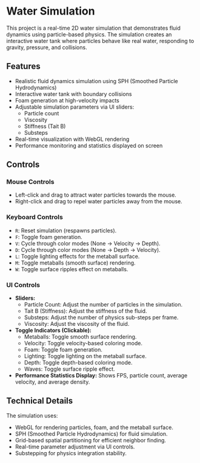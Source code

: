 # Water Simulation

This project is a real-time 2D water simulation that demonstrates fluid dynamics using particle-based physics. The simulation creates an interactive water tank where particles behave like real water, responding to gravity, pressure, and collisions.

## Features

- Realistic fluid dynamics simulation using SPH (Smoothed Particle Hydrodynamics)
- Interactive water tank with boundary collisions
- Foam generation at high-velocity impacts
- Adjustable simulation parameters via UI sliders:
  - Particle count
  - Viscosity
  - Stiffness (Tait B)
  - Substeps
- Real-time visualization with WebGL rendering
- Performance monitoring and statistics displayed on screen

## Controls

### Mouse Controls
- Left-click and drag to attract water particles towards the mouse.
- Right-click and drag to repel water particles away from the mouse.

### Keyboard Controls
- `R`: Reset simulation (respawns particles).
- `F`: Toggle foam generation.
- `V`: Cycle through color modes (None -> Velocity -> Depth).
- `D`: Cycle through color modes (None -> Depth -> Velocity).
- `L`: Toggle lighting effects for the metaball surface.
- `M`: Toggle metaballs (smooth surface) rendering.
- `W`: Toggle surface ripples effect on metaballs.

### UI Controls
- **Sliders:**
    - Particle Count: Adjust the number of particles in the simulation.
    - Tait B (Stiffness): Adjust the stiffness of the fluid.
    - Substeps: Adjust the number of physics sub-steps per frame.
    - Viscosity: Adjust the viscosity of the fluid.
- **Toggle Indicators (Clickable):**
    - Metaballs: Toggle smooth surface rendering.
    - Velocity: Toggle velocity-based coloring mode.
    - Foam: Toggle foam generation.
    - Lighting: Toggle lighting on the metaball surface.
    - Depth: Toggle depth-based coloring mode.
    - Waves: Toggle surface ripple effect.
- **Performance Statistics Display:** Shows FPS, particle count, average velocity, and average density.

## Technical Details

The simulation uses:
- WebGL for rendering particles, foam, and the metaball surface.
- SPH (Smoothed Particle Hydrodynamics) for fluid simulation.
- Grid-based spatial partitioning for efficient neighbor finding.
- Real-time parameter adjustment via UI controls.
- Substepping for physics integration stability.